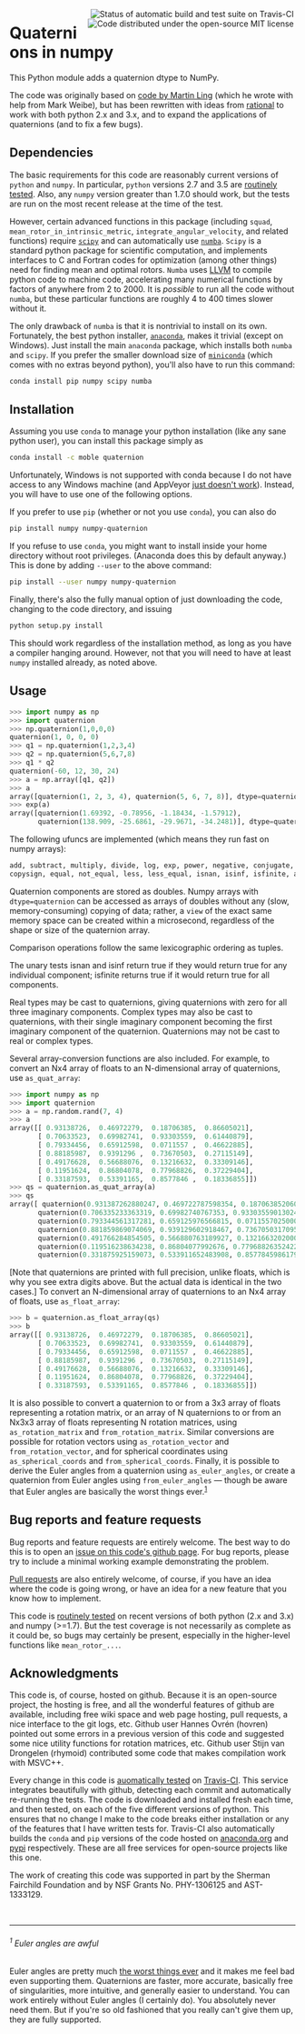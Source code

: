 <a href="https://travis-ci.org/moble/quaternion"><img align="right" hspace="3" alt="Status of automatic build and test suite on Travis-CI" src="https://travis-ci.org/moble/quaternion.svg?branch=master"></a> <a href="https://github.com/moble/quaternion/blob/master/LICENSE"><img align="right" hspace="3" alt="Code distributed under the open-source MIT license" src="http://moble.github.io/spherical_functions/images/MITLicenseBadge.svg"></a>

# Quaternions in numpy

This Python module adds a quaternion dtype to NumPy.

The code was originally based on
[code by Martin Ling](https://github.com/martinling/numpy_quaternion) (which he
wrote with help from Mark Weibe), but has been rewritten with ideas from
[rational](https://github.com/numpy/numpy-dtypes/tree/master/npytypes/rational)
to work with both python 2.x and 3.x, and to expand the applications of
quaternions (and to fix a few bugs).


## Dependencies

The basic requirements for this code are reasonably current versions of
`python` and `numpy`.  In particular, `python` versions 2.7 and 3.5 are
[routinely tested](https://travis-ci.org/moble/quaternion).  Also, any `numpy`
version greater than 1.7.0 should work, but the tests are run on the most
recent release at the time of the test.

However, certain advanced functions in this package (including
`squad`, `mean_rotor_in_intrinsic_metric`,
`integrate_angular_velocity`, and related functions) require
[`scipy`](http://scipy.org/) and can automatically use
[`numba`](http://numba.pydata.org/).  `Scipy` is a standard python
package for scientific computation, and implements interfaces to C and
Fortran codes for optimization (among other things) need for finding
mean and optimal rotors.  `Numba` uses [LLVM](http://llvm.org/) to
compile python code to machine code, accelerating many numerical
functions by factors of anywhere from 2 to 2000.  It is *possible* to
run all the code without `numba`, but these particular functions are
roughly 4 to 400 times slower without it.

The only drawback of `numba` is that it is nontrivial to install on
its own.  Fortunately, the best python
installer, [`anaconda`](http://continuum.io/downloads), makes it
trivial (except on Windows).  Just install the main `anaconda`
package, which installs both `numba` and `scipy`.  If you prefer the
smaller download size
of [`miniconda`](http://conda.pydata.org/miniconda.html) (which comes
with no extras beyond python), you'll also have to run this command:

```sh
conda install pip numpy scipy numba
```


## Installation

Assuming you use `conda` to manage your python installation (like any sane
python user), you can install this package simply as

```sh
conda install -c moble quaternion
```

Unfortunately, Windows is not supported with conda because I do not
have access to any Windows machine (and
AppVeyor
[just doesn't work](https://ci.appveyor.com/project/moble/quaternion/)).
Instead, you will have to use one of the following options.

If you prefer to use `pip` (whether or not you use `conda`), you can also do

```sh
pip install numpy numpy-quaternion
```

If you refuse to use `conda`, you might want to install inside your home
directory without root privileges.  (Anaconda does this by default anyway.)
This is done by adding `--user` to the above command:

```sh
pip install --user numpy numpy-quaternion
```

Finally, there's also the fully manual option of just downloading the code,
changing to the code directory, and issuing

```sh
python setup.py install
```

This should work regardless of the installation method, as long as you have a
compiler hanging around.  However, not that you will need to have at
least `numpy` installed already, as noted above.


## Usage

```python
>>> import numpy as np
>>> import quaternion
>>> np.quaternion(1,0,0,0)
quaternion(1, 0, 0, 0)
>>> q1 = np.quaternion(1,2,3,4)
>>> q2 = np.quaternion(5,6,7,8)
>>> q1 * q2
quaternion(-60, 12, 30, 24)
>>> a = np.array([q1, q2])
>>> a
array([quaternion(1, 2, 3, 4), quaternion(5, 6, 7, 8)], dtype=quaternion)
>>> exp(a)
array([quaternion(1.69392, -0.78956, -1.18434, -1.57912),
       quaternion(138.909, -25.6861, -29.9671, -34.2481)], dtype=quaternion)
```

The following ufuncs are implemented (which means they run fast on
numpy arrays):

```python
add, subtract, multiply, divide, log, exp, power, negative, conjugate,
copysign, equal, not_equal, less, less_equal, isnan, isinf, isfinite, absolute
```

Quaternion components are stored as doubles.  Numpy arrays with
`dtype=quaternion` can be accessed as arrays of doubles without any
(slow, memory-consuming) copying of data; rather, a `view` of the
exact same memory space can be created within a microsecond,
regardless of the shape or size of the quaternion array.

Comparison operations follow the same lexicographic ordering as
tuples.

The unary tests isnan and isinf return true if they would return true
for any individual component; isfinite returns true if it would return
true for all components.

Real types may be cast to quaternions, giving quaternions with zero
for all three imaginary components. Complex types may also be cast to
quaternions, with their single imaginary component becoming the first
imaginary component of the quaternion. Quaternions may not be cast to
real or complex types.

Several array-conversion functions are also included.  For example, to convert an Nx4 array of floats to an
N-dimensional array of quaternions, use `as_quat_array`:
```python
>>> import numpy as np
>>> import quaternion
>>> a = np.random.rand(7, 4)
>>> a
array([[ 0.93138726,  0.46972279,  0.18706385,  0.86605021],
       [ 0.70633523,  0.69982741,  0.93303559,  0.61440879],
       [ 0.79334456,  0.65912598,  0.0711557 ,  0.46622885],
       [ 0.88185987,  0.9391296 ,  0.73670503,  0.27115149],
       [ 0.49176628,  0.56688076,  0.13216632,  0.33309146],
       [ 0.11951624,  0.86804078,  0.77968826,  0.37229404],
       [ 0.33187593,  0.53391165,  0.8577846 ,  0.18336855]])
>>> qs = quaternion.as_quat_array(a)
>>> qs
array([ quaternion(0.931387262880247, 0.469722787598354, 0.187063852060487, 0.866050210100621),
       quaternion(0.706335233363319, 0.69982740767353, 0.933035590130247, 0.614408786768725),
       quaternion(0.793344561317281, 0.659125976566815, 0.0711557025000925, 0.466228847713644),
       quaternion(0.881859869074069, 0.939129602918467, 0.736705031709562, 0.271151494174001),
       quaternion(0.491766284854505, 0.566880763189927, 0.132166320200012, 0.333091463422536),
       quaternion(0.119516238634238, 0.86804077992676, 0.779688263524229, 0.372294043850009),
       quaternion(0.331875925159073, 0.533911652483908, 0.857784598617977, 0.183368547490701)], dtype=quaternion)
```
[Note that quaternions are printed with full precision, unlike floats, which is why you see extra digits above.  But
the actual data is identical in the two cases.]  To convert an N-dimensional array of quaternions to an Nx4 array of
floats, use `as_float_array`:
```python
>>> b = quaternion.as_float_array(qs)
>>> b
array([[ 0.93138726,  0.46972279,  0.18706385,  0.86605021],
       [ 0.70633523,  0.69982741,  0.93303559,  0.61440879],
       [ 0.79334456,  0.65912598,  0.0711557 ,  0.46622885],
       [ 0.88185987,  0.9391296 ,  0.73670503,  0.27115149],
       [ 0.49176628,  0.56688076,  0.13216632,  0.33309146],
       [ 0.11951624,  0.86804078,  0.77968826,  0.37229404],
       [ 0.33187593,  0.53391165,  0.8577846 ,  0.18336855]])
```

It is also possible to convert a quaternion to or from a 3x3 array of floats representing a rotation matrix, or an
array of N quaternions to or from an Nx3x3 array of floats representing N rotation matrices, using
`as_rotation_matrix` and `from_rotation_matrix`.  Similar conversions are possible for rotation vectors using
`as_rotation_vector` and `from_rotation_vector`, and for spherical coordinates using `as_spherical_coords` and
`from_spherical_coords`.  Finally, it is possible to derive the Euler angles from a quaternion using
`as_euler_angles`, or create a quaternion from Euler angles using `from_euler_angles` — though be aware that Euler
angles are basically the worst things ever.<sup>[1](#1-euler-angles-are-awful)</sup>


## Bug reports and feature requests

Bug reports and feature requests are entirely welcome.  The best way to do this
is to open an
[issue on this code's github page](https://github.com/moble/quaternion/issues).
For bug reports, please try to include a minimal working example demonstrating
the problem.

[Pull requests](https://help.github.com/articles/using-pull-requests/) are also
entirely welcome, of course, if you have an idea where the code is going wrong,
or have an idea for a new feature that you know how to implement.

This code is [routinely tested](https://travis-ci.org/moble/quaternion) on
recent versions of both python (2.x and 3.x) and numpy (>=1.7).  But the test
coverage is not necessarily as complete as it could be, so bugs may certainly
be present, especially in the higher-level functions like `mean_rotor_...`.


## Acknowledgments

This code is, of course, hosted on github.  Because it is an
open-source project, the hosting is free, and all the wonderful
features of github are available, including free wiki space and web
page hosting, pull requests, a nice interface to the git logs, etc.
Github user Hannes Ovrén (hovren) pointed out some errors in a
previous version of this code and suggested some nice utility
functions for rotation matrices, etc.  Github user Stijn van Drongelen
(rhymoid) contributed some code that makes compilation work with
MSVC++.

Every change in this code is
[auomatically tested](https://travis-ci.org/moble/quaternion) on
[Travis-CI](https://travis-ci.org/).  This service integrates
beautifully with github, detecting each commit and automatically
re-running the tests.  The code is downloaded and installed fresh each
time, and then tested, on each of the five different versions of
python.  This ensures that no change I make to the code breaks either
installation or any of the features that I have written tests for.
Travis-CI also automatically builds the `conda` and `pip` versions of
the code hosted on
[anaconda.org](https://anaconda.org/moble/quaternion) and
[pypi](https://pypi.python.org/pypi/numpy-quaternion) respectively.
These are all free services for open-source projects like this one.

The work of creating this code was supported in part by the Sherman
Fairchild Foundation and by NSF Grants No. PHY-1306125 and
AST-1333129.




<br/>

---

###### <sup>1</sup> Euler angles are awful

Euler angles are pretty much
[the worst things ever](http://moble.github.io/spherical_functions/#euler-angles)
and it makes me feel bad even supporting them.  Quaternions are
faster, more accurate, basically free of singularities, more
intuitive, and generally easier to understand.  You can work entirely
without Euler angles (I certainly do).  You absolutely never need
them.  But if you're so old fashioned that you really can't give them
up, they are fully supported.
